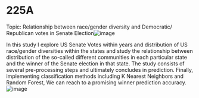 # 225A

Topic: Relationship between race/gender diversity and Democratic/ Republican votes in Senate Election![image](https://user-images.githubusercontent.com/78135216/139382175-33d0301e-9d5b-4aec-ba83-a049063bb9a8.png)

In this study I explore US Senate Votes within years and distribution of US race/gender diversities within the states and study the relationship between distribution of the so-called different communities in each particular state and the winner of the Senate election in that state. The study consists of several pre-processing steps and ultimately concludes in prediction. Finally, implementing classification methods including K Nearest Neighbors and Random Forest, We can reach to a promising winner prediction accuracy.![image](https://user-images.githubusercontent.com/78135216/139382186-367d907e-10b6-46e3-bcda-6bfbac04c52d.png)
